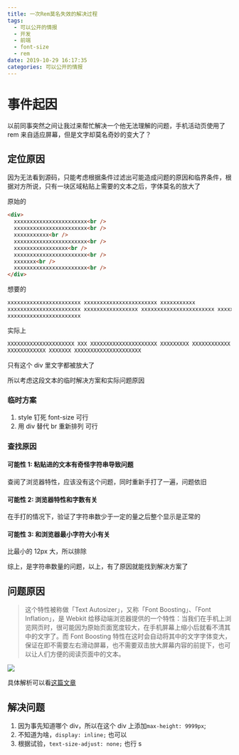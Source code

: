 ```yaml
---
title: 一次Rem莫名失效的解决过程
tags:
  - 可以公开的情报
  - 开发
  - 前端
  - font-size
  - rem
date: 2019-10-29 16:17:35
categories: 可以公开的情报
---
```


# 事件起因

以前同事突然之间让我过来帮忙解决一个他无法理解的问题，手机活动页使用了 rem 来自适应屏幕，但是文字却莫名奇妙的变大了？

## 定位原因

因为无法看到源码，只能考虑根据条件过滤出可能造成问题的原因和临界条件，根据对方所说，只有一块区域粘贴上需要的文本之后，字体莫名的放大了

原始的

```html
<div>
  xxxxxxxxxxxxxxxxxxxxxxx<br />
  xxxxxxxxxxxxxxxxxxxxxxx<br />
  xxxxxxxxxxx<br />
  xxxxxxxxxxxxxxxxxxxxxxx<br />
  xxxxxxxxxxxxxxxxx<br />
  xxxxxxxxxxxxxxxxxxxxxxx<br />
  xxxxxxx<br />
  xxxxxxxxxxxxxxxxxxxxxxx<br />
</div>
```

想要的

```html
xxxxxxxxxxxxxxxxxxxxxxx xxxxxxxxxxxxxxxxxxxxxxx xxxxxxxxxxx
xxxxxxxxxxxxxxxxxxxxxxx xxxxxxxxxxxxxxxxx xxxxxxxxxxxxxxxxxxxxxxx xxxxxxx
xxxxxxxxxxxxxxxxxxxxxxx
```

实际上

```html
XXXXXXXXXXXXXXXXXXXXX XXX XXXXXXXXXXXXXXXXXXXXX XXXXXXXXX XXXXXXXXXXXX
XXXXXXXXXXXX XXXXXXX XXXXXXXXXXXXXXXXXXXXX
```

只有这个 div 里文字都被放大了

所以考虑这段文本的临时解决方案和实际问题原因

### 临时方案

1. style 钉死 font-size 可行
2. 用 div 替代 br 重新排列 可行

### 查找原因

#### 可能性 1: 粘贴进的文本有奇怪字符串导致问题

查阅了浏览器特性，应该没有这个问题，同时重新手打了一遍，问题依旧

#### 可能性 2: 浏览器特性和字数有关

在手打的情况下，验证了字符串数少于一定的量之后整个显示是正常的

#### 可能性 3: 和浏览器最小字符大小有关

比最小的 12px 大，所以排除

综上，是字符串数量的问题，以上，有了原因就能找到解决方案了

## 问题原因

> 这个特性被称做「Text Autosizer」，又称「Font Boosting」、「Font Inflation」，是 Webkit 给移动端浏览器提供的一个特性：当我们在手机上浏览网页时，很可能因为原始页面宽度较大，在手机屏幕上缩小后就看不清其中的文字了。而 Font Boosting 特性在这时会自动将其中的文字字体变大，保证在即不需要左右滑动屏幕，也不需要双击放大屏幕内容的前提下，也可以让人们方便的阅读页面中的文本。

![](https://cloud.githubusercontent.com/assets/339891/9324116/d7c37ef0-45b9-11e5-8e7d-5d882063f2f4.png)

具体解析可以看[这篇文章](https://github.com/amfe/article/issues/10)

## 解决问题

1. 因为事先知道哪个 div，所以在这个 div 上添加`max-height: 9999px`;
2. 不知道为啥，`display: inline;` 也可以
3. 根据试验，`text-size-adjust: none;` 也行 s
